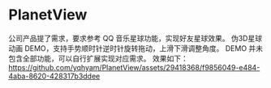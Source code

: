 # PlanetView
公司产品提了需求，要求参考 QQ 音乐星球功能，实现好友星球效果。
伪3D星球动画 DEMO，支持手势顺时针逆时针旋转拖动，上滑下滑调整角度。
DEMO 并未包含全部功能，可以自行扩展实现对应需求。
效果如下：
https://github.com/yqhyam/PlanetView/assets/29418368/f9856049-e484-4aba-8620-428317b3ddee
